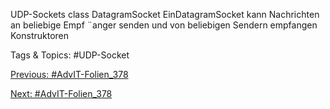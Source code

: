 UDP-Sockets
class DatagramSocket
EinDatagramSocket kann Nachrichten an beliebige Empf ¨anger senden und
von beliebigen Sendern empfangen
Konstruktoren

   Tags & Topics:
   #UDP-Socket

[Previous: #AdvIT-Folien_378](AdvIT-Folien_378.md)

[Next: #AdvIT-Folien_378](AdvIT-Folien_378.md)